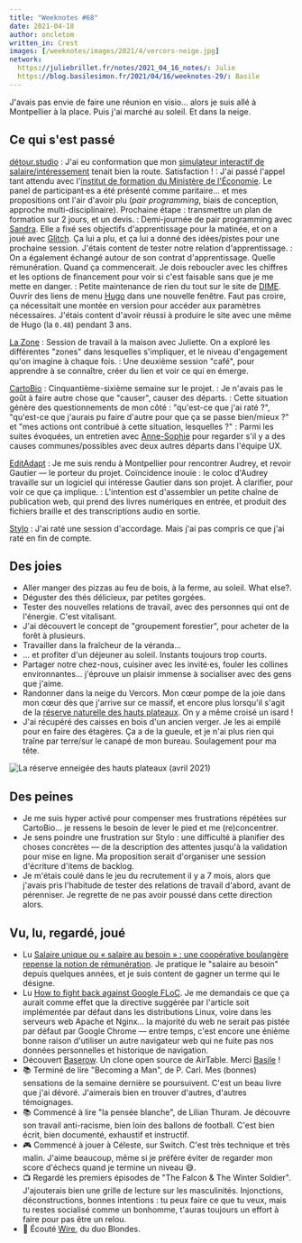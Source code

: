 ```yaml
---
title: "Weeknotes #68"
date: 2021-04-18
author: oncletom
written_in: Crest
images: [/weeknotes/images/2021/4/vercors-neige.jpg]
network:
  https://juliebrillet.fr/notes/2021_04_16_notes/: Julie
  https://blog.basilesimon.fr/2021/04/16/weeknotes-29/: Basile
---
```


J'avais pas envie de faire une réunion en visio… alors je suis allé à Montpellier à la place. Puis j'ai marché au soleil. Et dans la neige.

<!--more-->

## Ce qui s'est passé

[détour.studio]
: J'ai eu conformation que mon [simulateur interactif de salaire/intéressement](https://observablehq.com/@oncletom/cae-simulateur-repartition-resultat) tenait bien la route. Satisfaction !
: J'ai passé l'appel tant attendu avec l'[institut de formation du Ministère de l'Économie](https://www.economie.gouv.fr/igpde). Le panel de participant·es a été présenté comme paritaire… et mes propositions ont l'air d'avoir plu (_pair programming_, biais de conception, approche multi-disciplinaire). Prochaine étape : transmettre un plan de formation sur 2 jours, et un devis.
: Demi-journée de pair programming avec [Sandra]. Elle a fixé ses objectifs d'apprentissage pour la matinée, et on a joué avec [Glitch](https://glitch.com). Ça lui a plu, et ça lui a donné des idées/pistes pour une prochaine session. J'étais content de tester notre relation d'apprentissage.
: On a également échangé autour de son contrat d'apprentissage. Quelle rémunération. Quand ça commencerait. Je dois reboucler avec les chiffres et les options de financement pour voir si c'est faisable sans que je me mette en danger.
: Petite maintenance de rien du tout sur le site de [DIME](https://dime-shs.sciencespo.fr/). Ouvrir des liens de menu [Hugo](https://gohugo.io) dans une nouvelle fenêtre. Faut pas croire, ça nécessitait une montée en version pour accéder aux paramètres nécessaires. J'étais content d'avoir réussi à produire le site avec une même de Hugo (la `0.48`) pendant 3 ans.

[La Zone]
: Session de travail à la maison avec Juliette. On a exploré les différentes "zones" dans lesquelles s'impliquer, et le niveau d'engagement qu'on imagine à chaque fois.
: Une deuxième session "café", pour apprendre à se connaître, créer du lien et voir ce qui en émerge.

[CartoBio]
: Cinquantième-sixième semaine sur le projet.
: Je n'avais pas le goût à faire autre chose que "causer", causer des départs.
: Cette situation génère des questionnements de mon côté : "qu'est-ce que j'ai raté ?", "qu'est-ce que j'aurais pu faire d'autre pour que ça se passe bien/mieux ?" et "mes actions ont contribué à cette situation, lesquelles ?"
: Parmi les suites évoquées, un entretien avec [Anne-Sophie](https://www.hello-bokeh.fr) pour regarder s'il y a des causes communes/possibles avec deux autres départs dans l'équipe UX.

[EditAdapt]
: Je me suis rendu à Montpellier pour rencontrer Audrey, et revoir Gautier — le porteur du projet. Coïncidence inouïe : le coloc d'Audrey travaille sur un logiciel qui intéresse Gautier dans son projet. À clarifier, pour voir ce que ça implique.
: L'intention est d'assembler un petite chaîne de publication web, qui prend des livres numériques en entrée, et produit des fichiers braille et des transcriptions audio en sortie.

[Stylo]
: J'ai raté une session d'accordage. Mais j'ai pas compris ce que j'ai raté en fin de compte.

## Des joies

- Aller manger des pizzas au feu de bois, à la ferme, au soleil. <span lang="en">What else?</span>.
- Déguster des thés délicieux, par petites gorgées.
- Tester des nouvelles relations de travail, avec des personnes qui ont de l'énergie. C'est vitalisant.
- J'ai découvert le concept de "groupement forestier", pour acheter de la forêt à plusieurs.
- Travailler dans la fraîcheur de la véranda…
- … et profiter d'un déjeuner au soleil. Instants toujours trop courts.
- Partager notre chez-nous, cuisiner avec les invité·es, fouler les collines environnantes… j'éprouve un plaisir immense à socialiser avec des gens que j'aime.
- Randonner dans la neige du Vercors. Mon cœur pompe de la joie dans mon cœur dès que j'arrive sur ce massif, et encore plus lorsqu'il s'agit de la [réserve naturelle des hauts plateaux](https://www.reserves-naturelles.org/hauts-plateaux-du-vercors). On y a même croisé un isard !
- J'ai récupéré des caisses en bois d'un ancien verger. Je les ai empilé pour en faire des étagères. Ça a de la gueule, et je n'ai plus rien qui traîne par terre/sur le canapé de mon bureau. Soulagement pour ma tête.

![](/weeknotes/images/2021/4/vercors-neige.jpg "La réserve enneigée des hauts plateaux (avril 2021)")

## Des peines

- Je me suis hyper activé pour compenser mes frustrations répétées sur CartoBio… je ressens le besoin de lever le pied et me (re)concentrer.
- Je sens poindre une frustration sur Stylo : une difficulté à planifier des choses concrètes — de la description des attentes jusqu'à la validation pour mise en ligne. Ma proposition serait d'organiser une session d'écriture d'items de backlog.
- Je m'étais coulé dans le jeu du recrutement il y a 7 mois, alors que j'avais pris l'habitude de tester des relations de travail d'abord, avant de pérenniser. Je regrette de ne pas avoir poussé dans cette direction alors.

## Vu, lu, regardé, joué

- Lu [Salaire unique ou « salaire au besoin » : une coopérative boulangère repense la notion de rémunération](https://www.bastamag.net/salaire-au-besoin-egalite-salariale-alternative-cooperative-Scop-boulangerie-Le-Pain-des-Cairns-reconnaissance-du-travail). Je pratique le "salaire au besoin" depuis quelques années, et je suis content de gagner un terme qui le désigne.
- Lu [How to fight back against Google FLoC](https://plausible.io/blog/google-floc). Je me demandais ce que ça aurait comme effet que la directive suggérée par l'article soit implémentée par défaut dans les distributions Linux, voire dans les serveurs web Apache et Nginx… la majorité du web ne serait pas pistée par défaut par Google Chrome — entre temps, c'est encore une énième bonne raison d'utiliser un autre navigateur web qui ne fuite pas nos données personnelles et historique de navigation.
- Découvert [Baserow](https://baserow.io/). Un clone open source de AirTable. Merci [Basile] !
- 📚 Terminé de lire "Becoming a Man", de P. Carl. Mes (bonnes) sensations de la semaine dernière se poursuivent. C'est un beau livre que j'ai dévoré. J'aimerais bien en trouver d'autres, d'autres témoignages.
- 📚 Commencé à lire "la pensée blanche", de Lilian Thuram. Je découvre son travail anti-racisme, bien loin des ballons de football. C'est bien écrit, bien documenté, exhaustif et instructif.
- 🎮 Commencé à jouer à Céleste, sur Switch. C'est très technique et très malin. J'aime beaucoup, même si je préfère éviter de regarder mon score d'échecs quand je termine un niveau 😅.
- 📺 Regardé les premiers épisodes de "The Falcon & The Winter Soldier". J'ajouterais bien une grille de lecture sur les masculinités. Injonctions, déconstructions, bonnes intentions : tu peux faire ce que tu veux, mais tu restes socialisé comme un bonhomme, t'auras toujours un effort à faire pour pas être un relou.
- 🎵 Écouté [Wire](https://www.youtube.com/watch?v=z_JgE0MWU3Q), du duo Blondes.

[détour.studio]: /
[Solstice]: https://solstice.coop/
[Stylo]: https://github.com/EcrituresNumeriques/stylo
[CartoBio]: https://cartobio.org/
[EditAdapt]: http://editadapt.fr/
[Usine Vivante]: https://www.usinevivante.org
[La Zone]: http://la.zone
[YesWiki]: https://yeswiki.net
[DataGalaxy]: https://www.datagalaxy.com/
[Classes à 12]: https://beta.gouv.fr/startups/classes12.html

[Noémie]: https://noemiegirard.co
[Sandra]: https://sandrakpodar.net/
[Guillaume]: https://www.yuzutech.fr/
[Antoine]: https://www.quaternum.net/
[Yannick]: https://elsif.fr/
[Basile]: https://basilesimon.fr/
[Maïtané]: https://maiwann.net/
[Laurent]: https://cocotier.xyz/
